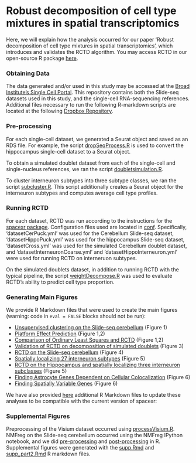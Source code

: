 
<!-- README.md is generated from README.Rmd. Please edit that file -->

# Robust decomposition of cell type mixtures in spatial transcriptomics

<!-- badges: start -->
<!-- badges: end -->

Here, we will explain how the analysis occurred for our paper ‘Robust
decomposition of cell type mixtures in spatial transcriptomics’, which
introduces and validates the RCTD algorithm. You may access RCTD in our
open-source R package [here](https://github.com/dmcable/spacexr).

### Obtaining Data

The data generated and/or used in this study may be accessed at the
[Broad Institute’s Single Cell
Portal](https://singlecell.broadinstitute.org/single_cell/study/SCP948).
This repository contains both the Slide-seq datasets used in this study,
and the single-cell RNA-sequencing references. Additional files
necessary to run the following R-markdown scripts are located at the
following [Dropbox
Repository](https://www.dropbox.com/sh/6klgiz1f9rimzqb/AAA2PrAgPfgPFz4yNDBPEWqYa?dl=0).

### Pre-processing

For each single-cell dataset, we generated a Seurat object and saved as
an RDS file. For example, the script
[dropSeqProcess.R](https://github.com/dmcable/spacexr/tree/master/AnalysisPaper/Rscripts/dropSeqProcess.R)
is used to convert the hippocampus single-cell dataset to a Seurat
object.

To obtain a simulated doublet dataset from each of the single-cell and
single-nucleus references, we ran the script
[doubletsimulation.R](https://github.com/dmcable/spacexr/tree/master/AnalysisPaper/Rscripts/doubletsimulation.R).

To cluster interneuron subtypes into three subtype classes, we ran the
script
[subcluster.R](https://github.com/dmcable/spacexr/tree/master/AnalysisPaper/Rscripts/subcluster.R).
This script additionally creates a Seurat object for the interneuron
subtypes and computes average cell type profiles.

### Running RCTD

For each dataset, RCTD was run according to the instructions for the
[spacexr package](https://github.com/dmcable/spacexr). Configuration
files used are located in
[conf](https://github.com/dmcable/spacexr/tree/master/AnalysisPaper/conf).
Specifically, ‘datasetCerPuck.yml’ was used for the Cerebellum Slide-seq
dataset, ‘datasetHippoPuck.yml’ was used for the hippocampus Slide-seq
dataset, ‘datasetCross.yml’ was used for the simulated Cerebellum
doublet dataset, and ‘datasetInterneuronCoarse.yml’ and
‘datasetHippoInterneuron.yml’ were used for running RCTD on interneruon
subtypes.

On the simulated doublets dataset, in addition to running RCTD with the
typical pipeline, the script
[weightDecompose.R](https://github.com/dmcable/spacexr/tree/master/AnalysisPaper/Rscripts/weightDecompose.R)
was used to evaluate RCTD’s ability to predict cell type proportion.

### Generating Main Figures

We provide R Markdown files that were used to create the main figures
(warning: code in `eval = FALSE` blocks should not be run):

-   [Unsupervised clustering on the Slide-seq
    cerebellum](https://raw.githack.com/dmcable/spacexr/master/AnalysisPaper/MainFigures/figure1.html)
    (Figure 1)
-   [Platform Effect
    Prediction](https://raw.githack.com/dmcable/spacexr/master/AnalysisPaper/MainFigures/figure2-platform-effect.html)
    (Figure 1,2)
-   [Comparison of Ordinary Least Squares and
    RCTD](https://raw.githack.com/dmcable/spacexr/master/AnalysisPaper/MainFigures/figure2.html)
    (Figure 1,2)
-   [Validation of RCTD on decomposition of simulated
    doublets](https://raw.githack.com/dmcable/spacexr/master/AnalysisPaper/MainFigures/figure3.html)
    (Figure 3)
-   [RCTD on the Slide-seq
    cerebellum](https://raw.githack.com/dmcable/spacexr/master/AnalysisPaper/MainFigures/figure4.html)
    (Figure 4)
-   [Spatially localizing 27 interneuron
    subtypes](https://raw.githack.com/dmcable/spacexr/master/AnalysisPaper/MainFigures/figure5-all.html)
    (Figure 5)
-   [RCTD on the Hippocampus and spatially localizing three interneuron
    subclasses](https://raw.githack.com/dmcable/spacexr/master/AnalysisPaper/MainFigures/figure5-interneurons.html)
    (Figure 5)
-   [Finding Astrocyte Genes Dependent on Cellular
    Colocalization](https://raw.githack.com/dmcable/spacexr/master/AnalysisPaper/MainFigures/figure6-astrocytes.html)
    (Figure 6)
-   [Finding Spatially Variable
    Genes](https://raw.githack.com/dmcable/spacexr/master/AnalysisPaper/MainFigures/figure6-spatialgenes.html)
    (Figure 6)

We have also provided
[here](https://github.com/dmcable/spacexr/tree/master/AnalysisPaper/MainFigures/Updated-Compatability)
additional R Markdown files to update these analyses to be compatible
with the current version of spacexr:

### Supplemental Figures

Preprocessing of the Visium dataset occurred using
[processVisium.R](https://github.com/dmcable/spacexr/tree/master/AnalysisPaper/Rscripts/processVisium.R).
NMFreg on the Slide-seq cerebellum occurred using the NMFreg IPython
notebook, and we did
[pre-processing](https://github.com/dmcable/spacexr/tree/master/AnalysisPaper/Rscripts/prepareNMF.R)
and
[post-processing](https://github.com/dmcable/spacexr/tree/master/AnalysisPaper/Rscripts/processNMF.R)
in R. Supplemental figures were generated with the
[supp.Rmd](https://github.com/dmcable/spacexr/tree/master/AnalysisPaper/SuppFigures/supp.Rmd)
and
[supp_part2.Rmd](https://github.com/dmcable/spacexr/tree/master/AnalysisPaper/SuppFigures/supp_part2.Rmd)
R markdown files.
